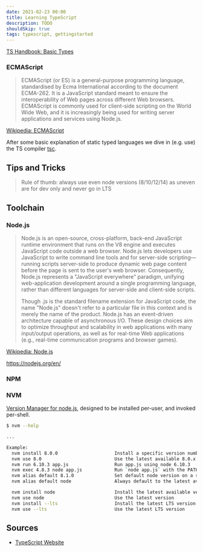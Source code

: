 ```yaml
---
date: 2021-02-23 00:00
title: Learning TypeScript
description: TODO
shouldSkip: true
tags: typescript, gettingstarted
---
```


[TS Handbook: Basic Types](https://www.typescriptlang.org/docs/handbook/2/basic-types.html)

### ECMAScript
> ECMAScript (or ES) is a general-purpose programming language, standardised by Ecma International according to the document ECMA-262. It is a JavaScript standard meant to ensure the interoperability of Web pages across different Web browsers. ECMAScript is commonly used for client-side scripting on the World Wide Web, and it is increasingly being used for writing server applications and services using Node.js.

[Wikipedia: ECMAScript](https://en.wikipedia.org/wiki/ECMAScript)

After some basic explanation of static typed languages we dive in (e.g. use) the TS compiler [tsc](https://www.typescriptlang.org/docs/handbook/2/basic-types.html#tsc-the-typescript-compiler).


## Tips and Tricks

> Rule of thumb: always use even node versions (8/10/12/14) as uneven are for dev only and never go in LTS

## Toolchain

### Node.js

> Node.js is an open-source, cross-platform, back-end JavaScript runtime environment that runs on the V8 engine and executes JavaScript code outside a web browser. Node.js lets developers use JavaScript to write command line tools and for server-side scripting—running scripts server-side to produce dynamic web page content before the page is sent to the user's web browser. Consequently, Node.js represents a "JavaScript everywhere" paradigm, unifying web-application development around a single programming language, rather than different languages for server-side and client-side scripts.
>
> Though .js is the standard filename extension for JavaScript code, the name "Node.js" doesn't refer to a particular file in this context and is merely the name of the product. Node.js has an event-driven architecture capable of asynchronous I/O. These design choices aim to optimize throughput and scalability in web applications with many input/output operations, as well as for real-time Web applications (e.g., real-time communication programs and browser games).

[Wikipedia: Node.js](https://en.wikipedia.org/wiki/Node.js)

https://nodejs.org/en/

### NPM

### NVM

[Version Manager for node.js](https://github.com/nvm-sh/nvm), designed to be installed per-user, and invoked per-shell.

```bash
$ nvm --help

...

Example:
  nvm install 8.0.0                     Install a specific version number
  nvm use 8.0                           Use the latest available 8.0.x release
  nvm run 6.10.3 app.js                 Run app.js using node 6.10.3
  nvm exec 4.8.3 node app.js            Run `node app.js` with the PATH pointing to node 4.8.3
  nvm alias default 8.1.0               Set default node version on a shell
  nvm alias default node                Always default to the latest available node version on a shell

  nvm install node                      Install the latest available version
  nvm use node                          Use the latest version
  nvm install --lts                     Install the latest LTS version
  nvm use --lts                         Use the latest LTS version
```


## Sources
* [TypeScript Website](https://www.typescriptlang.org)